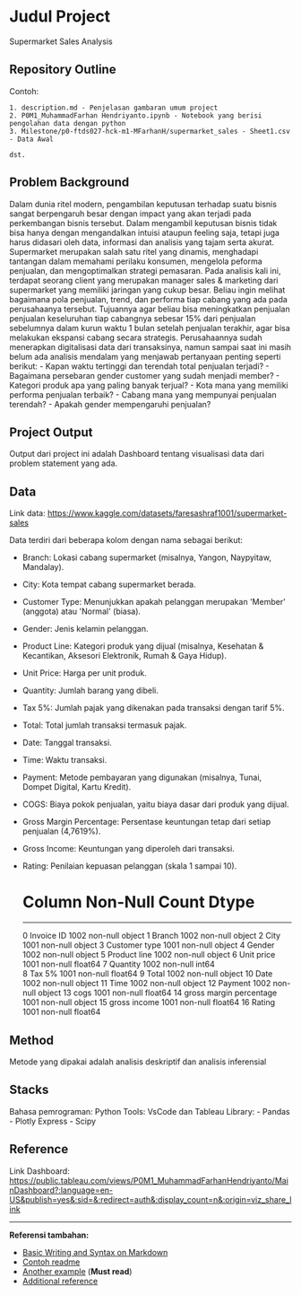 # Judul Project

Supermarket Sales Analysis

## Repository Outline

Contoh:

```
1. description.md - Penjelasan gambaran umum project
2. P0M1_MuhammadFarhan Hendriyanto.ipynb - Notebook yang berisi pengolahan data dengan python
3. Milestone/p0-ftds027-hck-m1-MFarhanH/supermarket_sales - Sheet1.csv - Data Awal

dst.
```

## Problem Background

Dalam dunia ritel modern, pengambilan keputusan terhadap suatu bisnis sangat berpengaruh besar dengan impact yang akan terjadi pada perkembangan bisnis tersebut. Dalam mengambil keputusan bisnis tidak bisa hanya dengan mengandalkan intuisi ataupun feeling saja, tetapi juga harus didasari oleh data, informasi dan analisis yang tajam serta akurat. Supermarket merupakan salah satu ritel yang dinamis, menghadapi tantangan dalam memahami perilaku konsumen, mengelola peforma penjualan, dan mengoptimalkan strategi pemasaran. Pada analisis kali ini, terdapat seorang client yang merupakan manager sales & marketing dari supermarket yang memiliki jaringan yang cukup besar. Beliau ingin melihat bagaimana pola penjualan, trend, dan performa tiap cabang yang ada pada perusahaanya tersebut. Tujuannya agar beliau bisa meningkatkan penjualan penjualan keseluruhan tiap cabangnya sebesar 15% dari penjualan sebelumnya dalam kurun waktu 1 bulan setelah penjualan terakhir, agar bisa melakukan ekspansi cabang secara strategis. Perusahaannya sudah menerapkan digitalisasi data dari transaksinya, namun sampai saat ini masih belum ada analisis mendalam yang menjawab pertanyaan penting seperti berikut: - Kapan waktu tertinggi dan terendah total penjualan terjadi? - Bagaimana persebaran gender customer yang sudah menjadi member? - Kategori produk apa yang paling banyak terjual? - Kota mana yang memiliki performa penjualan terbaik? - Cabang mana yang mempunyai penjualan terendah? - Apakah gender mempengaruhi penjualan?

## Project Output

Output dari project ini adalah Dashboard tentang visualisasi data dari problem statement yang ada.

## Data

Link data: https://www.kaggle.com/datasets/faresashraf1001/supermarket-sales

Data terdiri dari beberapa kolom dengan nama sebagai berikut:

- Branch: Lokasi cabang supermarket (misalnya, Yangon, Naypyitaw, Mandalay).
- City: Kota tempat cabang supermarket berada.
- Customer Type: Menunjukkan apakah pelanggan merupakan 'Member' (anggota) atau 'Normal' (biasa).
- Gender: Jenis kelamin pelanggan.
- Product Line: Kategori produk yang dijual (misalnya, Kesehatan & Kecantikan, Aksesori Elektronik, Rumah & Gaya Hidup).
- Unit Price: Harga per unit produk.
- Quantity: Jumlah barang yang dibeli.
- Tax 5%: Jumlah pajak yang dikenakan pada transaksi dengan tarif 5%.
- Total: Total jumlah transaksi termasuk pajak.
- Date: Tanggal transaksi.
- Time: Waktu transaksi.
- Payment: Metode pembayaran yang digunakan (misalnya, Tunai, Dompet Digital, Kartu Kredit).
- COGS: Biaya pokok penjualan, yaitu biaya dasar dari produk yang dijual.
- Gross Margin Percentage: Persentase keuntungan tetap dari setiap penjualan (4,7619%).
- Gross Income: Keuntungan yang diperoleh dari transaksi.
- Rating: Penilaian kepuasan pelanggan (skala 1 sampai 10).

  # Column Non-Null Count Dtype

  ***

  0 Invoice ID 1002 non-null object
  1 Branch 1002 non-null object
  2 City 1001 non-null object
  3 Customer type 1001 non-null object
  4 Gender 1002 non-null object
  5 Product line 1002 non-null object
  6 Unit price 1001 non-null float64
  7 Quantity 1002 non-null int64  
   8 Tax 5% 1001 non-null float64
  9 Total 1002 non-null object
  10 Date 1002 non-null object
  11 Time 1002 non-null object
  12 Payment 1002 non-null object
  13 cogs 1001 non-null float64
  14 gross margin percentage 1001 non-null object
  15 gross income 1001 non-null float64
  16 Rating 1001 non-null float64

## Method

Metode yang dipakai adalah analisis deskriptif dan analisis inferensial

## Stacks

Bahasa pemrograman: Python
Tools: VsCode dan Tableau
Library: - Pandas - Plotly Express - Scipy

## Reference

Link Dashboard: https://public.tableau.com/views/P0M1_MuhammadFarhanHendriyanto/MainDashboard?:language=en-US&publish=yes&:sid=&:redirect=auth&:display_count=n&:origin=viz_share_link

---

**Referensi tambahan:**

- [Basic Writing and Syntax on Markdown](https://docs.github.com/en/get-started/writing-on-github/getting-started-with-writing-and-formatting-on-github/basic-writing-and-formatting-syntax)
- [Contoh readme](https://github.com/fahmimnalfrzki/Swift-XRT-Automation)
- [Another example](https://github.com/sanggusti/final_bangkit) (**Must read**)
- [Additional reference](https://www.freecodecamp.org/news/how-to-write-a-good-readme-file/)
